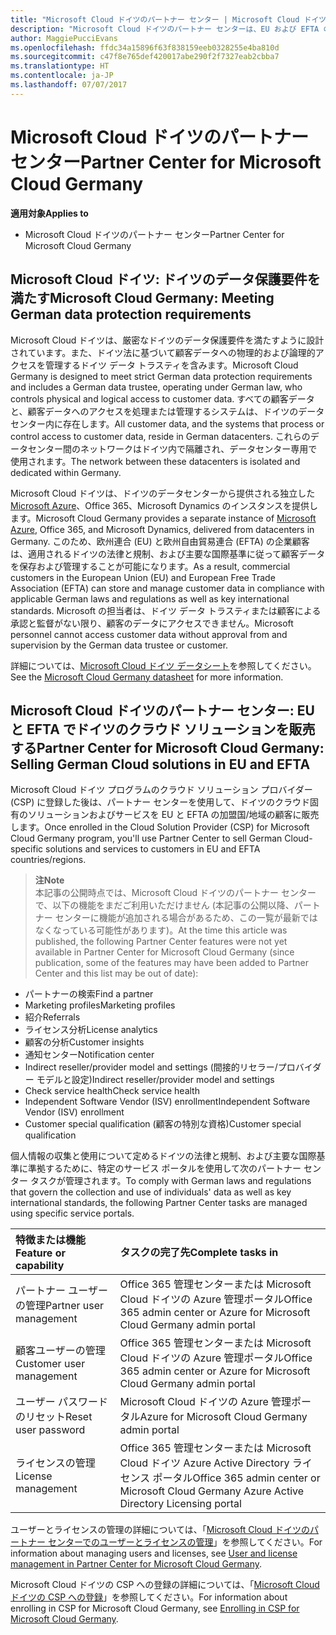 ```yaml
---
title: "Microsoft Cloud ドイツのパートナー センター | Microsoft Cloud ドイツのパートナー センター"
description: "Microsoft Cloud ドイツのパートナー センターは、EU および EFTA の加盟国の顧客に Microsoft クラウド ソリューションを販売する Microsoft パートナー向けのビジネス ポータルです。 Microsoft Cloud ドイツでは、顧客データがドイツ内に存在し、指定されたドイツ データ トラスティによって顧客データへのアクセスが管理されることを保証します。 欧州連合 (EU) と欧州自由貿易連合 (EFTA) の企業顧客は、適用されるドイツの法律と規制、および主要な国際基準に従って顧客データを保存および管理することが可能になります。 Microsoft は、ドイツ データ トラスティか顧客による承認と監督がない限り、顧客のデータにアクセスできません。"
author: MaggiePucciEvans
ms.openlocfilehash: ffdc34a15896f63f838159eeb0328255e4ba810d
ms.sourcegitcommit: c47f8e765def420017abe290f2f7327eab2cbba7
ms.translationtype: HT
ms.contentlocale: ja-JP
ms.lasthandoff: 07/07/2017
---
```

# <a name="partner-center-for-microsoft-cloud-germany"></a><span data-ttu-id="12198-106">Microsoft Cloud ドイツのパートナー センター</span><span class="sxs-lookup"><span data-stu-id="12198-106">Partner Center for Microsoft Cloud Germany</span></span>

**<span data-ttu-id="12198-107">適用対象</span><span class="sxs-lookup"><span data-stu-id="12198-107">Applies to</span></span>**

-  <span data-ttu-id="12198-108">Microsoft Cloud ドイツのパートナー センター</span><span class="sxs-lookup"><span data-stu-id="12198-108">Partner Center for Microsoft Cloud Germany</span></span>

## <a name="microsoft-cloud-germany-meeting-german-data-protection-requirements"></a><span data-ttu-id="12198-109">Microsoft Cloud ドイツ: ドイツのデータ保護要件を満たす</span><span class="sxs-lookup"><span data-stu-id="12198-109">Microsoft Cloud Germany: Meeting German data protection requirements</span></span> 

<span data-ttu-id="12198-110">Microsoft Cloud ドイツは、厳密なドイツのデータ保護要件を満たすように設計されています。また、ドイツ法に基づいて顧客データへの物理的および論理的アクセスを管理するドイツ データ トラスティを含みます。</span><span class="sxs-lookup"><span data-stu-id="12198-110">Microsoft Cloud Germany is designed to meet strict German data protection requirements and includes a German data trustee, operating under German law, who controls physical and logical access to customer data.</span></span> <span data-ttu-id="12198-111">すべての顧客データと、顧客データへのアクセスを処理または管理するシステムは、ドイツのデータセンター内に存在します。</span><span class="sxs-lookup"><span data-stu-id="12198-111">All customer data, and the systems that process or control access to customer data, reside in German datacenters.</span></span> <span data-ttu-id="12198-112">これらのデータセンター間のネットワークはドイツ内で隔離され、データセンター専用で使用されます。</span><span class="sxs-lookup"><span data-stu-id="12198-112">The network between these datacenters is isolated and dedicated within Germany.</span></span>

<span data-ttu-id="12198-113">Microsoft Cloud ドイツは、ドイツのデータセンターから提供される独立した [Microsoft Azure](https://go.microsoft.com/fwlink/?linkid=847992)、Office 365、Microsoft Dynamics のインスタンスを提供します。</span><span class="sxs-lookup"><span data-stu-id="12198-113">Microsoft Cloud Germany provides a separate instance of [Microsoft Azure](https://go.microsoft.com/fwlink/?linkid=847992), Office 365, and Microsoft Dynamics, delivered from datacenters in Germany.</span></span> <span data-ttu-id="12198-114">このため、欧州連合 (EU) と欧州自由貿易連合 (EFTA) の企業顧客は、適用されるドイツの法律と規制、および主要な国際基準に従って顧客データを保存および管理することが可能になります。</span><span class="sxs-lookup"><span data-stu-id="12198-114">As a result, commercial customers in the European Union (EU) and European Free Trade Association (EFTA) can store and manage customer data in compliance with applicable German laws and regulations as well as key international standards.</span></span> <span data-ttu-id="12198-115">Microsoft の担当者は、ドイツ データ トラスティまたは顧客による承認と監督がない限り、顧客のデータにアクセスできません。</span><span class="sxs-lookup"><span data-stu-id="12198-115">Microsoft personnel cannot access customer data without approval from and supervision by the German data trustee or customer.</span></span>

<span data-ttu-id="12198-116">詳細については、[Microsoft Cloud ドイツ データシート](http://download.microsoft.com/download/6/1/3/613C9ECB-9167-4EF5-B131-3BAD8D8A126C/Microsoft_Cloud_Germany_Datasheet.pdf)を参照してください。</span><span class="sxs-lookup"><span data-stu-id="12198-116">See the [Microsoft Cloud Germany datasheet](http://download.microsoft.com/download/6/1/3/613C9ECB-9167-4EF5-B131-3BAD8D8A126C/Microsoft_Cloud_Germany_Datasheet.pdf) for more information.</span></span>

## <a name="partner-center-for-microsoft-cloud-germany-selling-german-cloud-solutions-in-eu-and-efta"></a><span data-ttu-id="12198-117">Microsoft Cloud ドイツのパートナー センター: EU と EFTA でドイツのクラウド ソリューションを販売する</span><span class="sxs-lookup"><span data-stu-id="12198-117">Partner Center for Microsoft Cloud Germany: Selling German Cloud solutions in EU and EFTA</span></span>

<span data-ttu-id="12198-118">Microsoft Cloud ドイツ プログラムのクラウド ソリューション プロバイダー (CSP) に登録した後は、パートナー センターを使用して、ドイツのクラウド固有のソリューションおよびサービスを EU と EFTA の加盟国/地域の顧客に販売します。</span><span class="sxs-lookup"><span data-stu-id="12198-118">Once enrolled in the Cloud Solution Provider (CSP) for Microsoft Cloud Germany program, you'll use Partner Center to sell German Cloud-specific solutions and services to customers in EU and EFTA countries/regions.</span></span> 

>**<span data-ttu-id="12198-119">注</span><span class="sxs-lookup"><span data-stu-id="12198-119">Note</span></span>**<br>
<span data-ttu-id="12198-120">本記事の公開時点では、Microsoft Cloud ドイツのパートナー センターで、以下の機能をまだご利用いただけません (本記事の公開以降、パートナー センターに機能が追加される場合があるため、この一覧が最新ではなくなっている可能性があります)。</span><span class="sxs-lookup"><span data-stu-id="12198-120">At the time this article was published, the following Partner Center features were not yet available in Partner Center for Microsoft Cloud Germany (since publication, some of the features may have been added to Partner Center and this list may be out of date):</span></span>

- <span data-ttu-id="12198-121">パートナーの検索</span><span class="sxs-lookup"><span data-stu-id="12198-121">Find a partner</span></span>
- <span data-ttu-id="12198-122">Marketing profiles</span><span class="sxs-lookup"><span data-stu-id="12198-122">Marketing profiles</span></span>
- <span data-ttu-id="12198-123">紹介</span><span class="sxs-lookup"><span data-stu-id="12198-123">Referrals</span></span>
- <span data-ttu-id="12198-124">ライセンス分析</span><span class="sxs-lookup"><span data-stu-id="12198-124">License analytics</span></span>
- <span data-ttu-id="12198-125">顧客の分析</span><span class="sxs-lookup"><span data-stu-id="12198-125">Customer insights</span></span>
- <span data-ttu-id="12198-126">通知センター</span><span class="sxs-lookup"><span data-stu-id="12198-126">Notification center</span></span>
- <span data-ttu-id="12198-127">Indirect reseller/provider model and settings (間接的リセラー/プロバイダー モデルと設定)</span><span class="sxs-lookup"><span data-stu-id="12198-127">Indirect reseller/provider model and settings</span></span>
- <span data-ttu-id="12198-128">Check service health</span><span class="sxs-lookup"><span data-stu-id="12198-128">Check service health</span></span>
- <span data-ttu-id="12198-129">Independent Software Vendor (ISV) enrollment</span><span class="sxs-lookup"><span data-stu-id="12198-129">Independent Software Vendor (ISV) enrollment</span></span>
- <span data-ttu-id="12198-130">Customer special qualification (顧客の特別な資格)</span><span class="sxs-lookup"><span data-stu-id="12198-130">Customer special qualification</span></span>

<span data-ttu-id="12198-131">個人情報の収集と使用について定めるドイツの法律と規制、および主要な国際基準に準拠するために、特定のサービス ポータルを使用して次のパートナー センター タスクが管理されます。</span><span class="sxs-lookup"><span data-stu-id="12198-131">To comply with German laws and regulations that govern the collection and use of individuals' data as well as key international standards, the following Partner Center tasks are managed using specific service portals.</span></span> 

<span data-ttu-id="12198-132">特徴または機能</span><span class="sxs-lookup"><span data-stu-id="12198-132">Feature or capability</span></span> | <span data-ttu-id="12198-133">タスクの完了先</span><span class="sxs-lookup"><span data-stu-id="12198-133">Complete tasks in</span></span>
:--- | :---
<span data-ttu-id="12198-134">パートナー ユーザーの管理</span><span class="sxs-lookup"><span data-stu-id="12198-134">Partner user management</span></span> | <span data-ttu-id="12198-135">Office 365 管理センターまたは Microsoft Cloud ドイツの Azure 管理ポータル</span><span class="sxs-lookup"><span data-stu-id="12198-135">Office 365 admin center or Azure for Microsoft Cloud Germany admin portal</span></span>
<span data-ttu-id="12198-136">顧客ユーザーの管理</span><span class="sxs-lookup"><span data-stu-id="12198-136">Customer user management</span></span> | <span data-ttu-id="12198-137">Office 365 管理センターまたは Microsoft Cloud ドイツの Azure 管理ポータル</span><span class="sxs-lookup"><span data-stu-id="12198-137">Office 365 admin center or Azure for Microsoft Cloud Germany admin portal</span></span>
<span data-ttu-id="12198-138">ユーザー パスワードのリセット</span><span class="sxs-lookup"><span data-stu-id="12198-138">Reset user password</span></span> | <span data-ttu-id="12198-139">Microsoft Cloud ドイツの Azure 管理ポータル</span><span class="sxs-lookup"><span data-stu-id="12198-139">Azure for Microsoft Cloud Germany admin portal</span></span>
<span data-ttu-id="12198-140">ライセンスの管理</span><span class="sxs-lookup"><span data-stu-id="12198-140">License management</span></span> | <span data-ttu-id="12198-141">Office 365 管理センターまたは Microsoft Cloud ドイツ Azure Active Directory ライセンス ポータル</span><span class="sxs-lookup"><span data-stu-id="12198-141">Office 365 admin center or Microsoft Cloud Germany Azure Active Directory Licensing portal</span></span>

<span data-ttu-id="12198-142">ユーザーとライセンスの管理の詳細については、「[Microsoft Cloud ドイツのパートナー センターでのユーザーとライセンスの管理](user-management-in-partner-center-for-microsoft-cloud-germany.md)」を参照してください。</span><span class="sxs-lookup"><span data-stu-id="12198-142">For information about managing users and licenses, see [User and license management in Partner Center for Microsoft Cloud Germany](user-management-in-partner-center-for-microsoft-cloud-germany.md).</span></span>

<span data-ttu-id="12198-143">Microsoft Cloud ドイツの CSP への登録の詳細については、「[Microsoft Cloud ドイツの CSP への登録](enroll-in-csp-for-microsoft-cloud-germany.md)」を参照してください。</span><span class="sxs-lookup"><span data-stu-id="12198-143">For information about enrolling in CSP for Microsoft Cloud Germany, see [Enrolling in CSP for Microsoft Cloud Germany](enroll-in-csp-for-microsoft-cloud-germany.md).</span></span>
